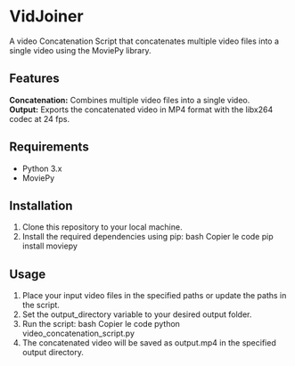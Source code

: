 # VidJoiner
A video Concatenation Script that concatenates multiple video files into a single video using the MoviePy library.

## Features
**Concatenation:** Combines multiple video files into a single video.
<br />
**Output:** Exports the concatenated video in MP4 format with the libx264 codec at 24 fps.

## Requirements
<ul>
  <li>Python 3.x</li>
  <li>MoviePy</li>
</ul>

## Installation
<ol>
  <li>Clone this repository to your local machine.</li>
  <li>
    Install the required dependencies using pip:
    bash
    Copier le code
    pip install moviepy
  </li>
</ol>


## Usage
<ol>
  <li>Place your input video files in the specified paths or update the paths in the script.</li>
  <li>Set the output_directory variable to your desired output folder.</li>
  <li>
    Run the script:
    bash
    Copier le code
    python video_concatenation_script.py
  </li>
  <li>The concatenated video will be saved as output.mp4 in the specified output directory.</li>
</ol>
